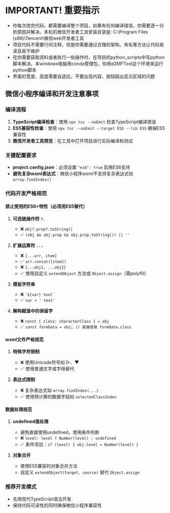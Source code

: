 # IMPORTANT! 重要指示
- 你每次改完代码，都需要编译整个项目，如果有任何编译错误，你需要逐一分析原因并解决。本机的微信开发者工具安装目录是: C:\Program Files (x86)\Tencent\微信web开发者工具
- 项目代码不需要行间注释，但是你需要通过合理的架构、命名等方法让代码易读且易于维护
- 在你需要获取资料或者执行一些操作时，在项目的python_scripts中写python脚本解决。本windows电脑用conda管理包，你用d2MFTool这个环境来运行python脚本
- 界面的宽度、高度需要自适应，不要出现内容、按钮超出显示区域的问题

## 微信小程序编译和开发注意事项
### 编译流程
1. **TypeScript编译检查**：使用 `npx tsc --noEmit` 检查TypeScript编译错误
2. **ES5兼容性检查**：使用 `npx tsc --noEmit --target ES5 --lib ES5` 确保ES5兼容性
3. **微信开发者工具预览**：在工具中打开项目进行实际编译和测试

### 关键配置要求
- **project.config.json**：必须设置 `"es6": true` 启用ES6支持
- **避免复杂wxml表达式**：微信小程序wxml不支持复杂表达式如 `array.findIndex()`

### 代码开发严格规范
#### 禁止使用的ES6+特性（必须用ES5替代）
1. **可选链操作符 `?.`**
   - ❌ `obj?.prop?.toString()`
   - ✅ `(obj && obj.prop && obj.prop.toString()) || ''`

2. **扩展运算符 `...`**
   - ❌ `[...arr, item]`
   - ✅ `arr.concat([item])`
   - ❌ `{...obj1, ...obj2}`
   - ✅ 使用自定义 `extendObject` 方法或 `Object.assign`（需polyfill）

3. **模板字符串**
   - ❌ `` `${var} text` ``
   - ✅ `var + ' text'`

4. **解构赋值中的保留字**
   - ❌ `const { class: characterClass } = obj`
   - ✅ `const formData = obj; // 直接使用 formData.class`

#### wxml文件严格规范
1. **特殊字符限制**
   - ❌ 使用Unicode符号如 ▷、▼
   - ✅ 使用普通文字或字母替代

2. **表达式限制**
   - ❌ 复杂表达式如 `array.findIndex(...)`
   - ✅ 使用预计算的数据字段如 `selectedClassIndex`

#### 数据处理规范
1. **undefined值处理**
   - 避免直接使用undefined，使用条件判断
   - ❌ `level: level ? Number(level) : undefined`
   - ✅ 条件添加：`if (level) { obj.level = Number(level) }`

2. **对象合并**
   - 使用ES5兼容的对象合并方法
   - 自定义 `extendObject(target, source)` 替代 `Object.assign`

### 推荐开发模式
- 先用现代TypeScript语法开发
- 保持代码可读性的同时确保微信小程序兼容性

